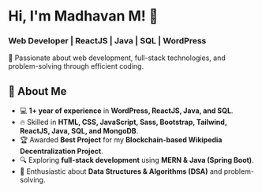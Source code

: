 <h1>Hi, I'm Madhavan M! 👋</h1>
<h3>Web Developer | ReactJS | Java | SQL | WordPress</h3>

<p>🌟 Passionate about web development, full-stack technologies, and problem-solving through efficient coding.</p>

<h2>🚀 About Me</h2>
<ul>
    <li>💻 <b>1+ year of experience</b> in <b>WordPress, ReactJS, Java, and SQL</b>.</li>
    <li>🔥 Skilled in <b>HTML, CSS, JavaScript, Sass, Bootstrap, Tailwind, ReactJS, Java, SQL, and MongoDB</b>.</li>
    <li>🏆 Awarded <b>Best Project</b> for my <b>Blockchain-based Wikipedia Decentralization Project</b>.</li>
    <li>🔍 Exploring <b>full-stack development</b> using <b>MERN & Java (Spring Boot)</b>.</li>
    <li>🎯 Enthusiastic about <b>Data Structures & Algorithms (DSA)</b> and problem-solving.</li>
</ul>
